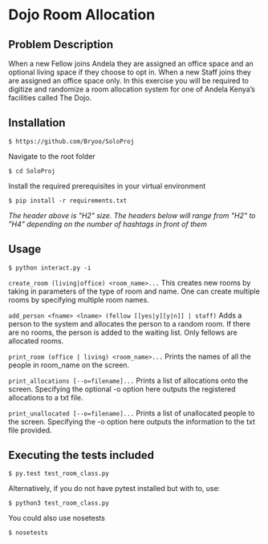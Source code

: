 # Dojo Room Allocation

## Problem Description

When a new Fellow joins Andela they are assigned an office space and an optional living space
if they choose to opt in. When a new Staff joins they are assigned an office space only.
In this exercise you will be required to digitize and randomize a room allocation system for one of Andela Kenya’s facilities called The Dojo.


## Installation
```
$ https://github.com/Bryoo/SoloProj

```
Navigate to the root folder
```
$ cd SoloProj

```
Install the required prerequisites in your virtual environment
```
$ pip install -r requirements.txt

```

*The header above is "H2" size. The headers below will range from "H2" to "H4" depending on the number of hashtags in front of them*

## Usage

```
$ python interact.py -i

```
```create_room (living|office) <room_name>...```
This creates new rooms by taking in parameters of the type of room and name.
One can create multiple rooms by specifying multiple room names.

```add_person <fname> <lname> (fellow [[yes|y][y|n]] | staff)```
Adds a person to the system and allocates the person to a random room.
If there are no rooms, the person is added to the waiting list.
Only fellows are allocated rooms.

```print_room (office | living) <room_name>...```
Prints  the names of all the people in room_name on the screen.

```print_allocations [--o=filename]...```
Prints a list of allocations onto the screen. Specifying the optional -o option here outputs the registered allocations to a txt file.

```print_unallocated [--o=filename]...```
Prints a list of unallocated people to the screen.
Specifying the -o option here outputs the information to the txt file provided.

## Executing the tests included

```
$ py.test test_room_class.py
```
Alternatively, if you do not have pytest installed but with to, use:

```
$ python3 test_room_class.py
```
You could also use nosetests
```
$ nosetests
```